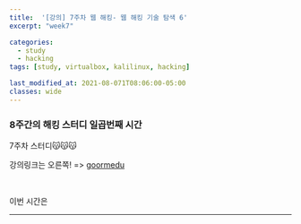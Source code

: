 ```yaml
---
title:  '[강의] 7주차 웹 해킹- 웹 해킹 기술 탐색 6'
excerpt: "week7"

categories:
  - study
  - hacking
tags: [study, virtualbox, kalilinux, hacking]

last_modified_at: 2021-08-071T08:06:00-05:00
classes: wide
--- 
```


### 8주간의 해킹 스터디 일곱번째 시간
7주차 스터디😽😽😽

강의링크는 오른쪽! => [goormedu](https://edu.goorm.io/lecture/4953/화이트해커가-되기-위한-8가지-웹-해킹-기술)

<br>

이번 시간은 

<hr>
